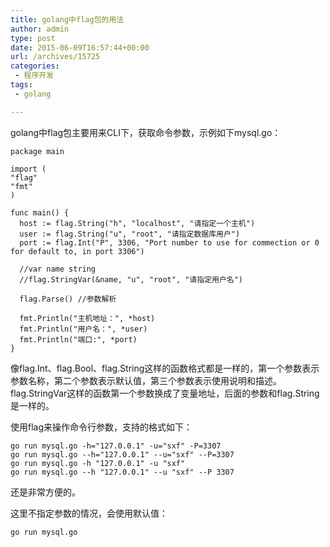 ```yaml
---
title: golang中flag包的用法
author: admin
type: post
date: 2015-06-09T16:57:44+00:00
url: /archives/15725
categories:
 - 程序开发
tags:
 - golang

---
```

golang中flag包主要用来CLI下，获取命令参数，示例如下mysql.go：

```
package main

import (
"flag"
"fmt"
)

func main() {
  host := flag.String("h", "localhost", "请指定一个主机")
  user := flag.String("u", "root", "请指定数据库用户")
  port := flag.Int("P", 3306, "Port number to use for commection or 0 for default to, in port 3306")

  //var name string
  //flag.StringVar(&name, "u", "root", "请指定用户名")

  flag.Parse() //参数解析

  fmt.Println("主机地址：", *host)
  fmt.Println("用户名：", *user)
  fmt.Println("端口:", *port)
}
```



像flag.Int、flag.Bool、flag.String这样的函数格式都是一样的，第一个参数表示参数名称，第二个参数表示默认值，第三个参数表示使用说明和描述。flag.StringVar这样的函数第一个参数换成了变量地址，后面的参数和flag.String是一样的。

使用flag来操作命令行参数，支持的格式如下：

```
go run mysql.go -h="127.0.0.1" -u="sxf" -P=3307
go run mysql.go --h="127.0.0.1" --u="sxf" --P=3307
go run mysql.go -h "127.0.0.1" -u "sxf"
go run mysql.go --h "127.0.0.1" --u "sxf" --P 3307
```

还是非常方便的。

这里不指定参数的情况，会使用默认值：

```
go run mysql.go
```

